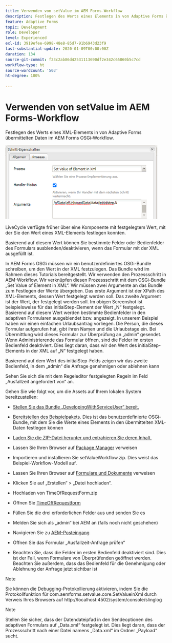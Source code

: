 ```yaml
---
title: Verwenden von setValue im AEM Forms-Workflow
description: Festlegen des Werts eines Elements in von Adaptive Forms übermittelten Daten in AEM Forms OSGI
feature: Adaptive Forms
topic: Development
role: Developer
level: Experienced
exl-id: 3919efee-6998-48e8-85d7-91b6943d23f9
last-substantial-update: 2020-01-09T00:00:00Z
duration: 134
source-git-commit: f23c2ab86d42531113690df2e342c65060b5c7cd
workflow-type: ht
source-wordcount: '503'
ht-degree: 100%

---
```


# Verwenden von setValue im AEM Forms-Workflow

Festlegen des Werts eines XML-Elements in von Adaptive Forms übermittelten Daten im AEM Forms OSGi-Workflow.

![SetValue](assets/setvalue.png)

LiveCycle verfügte früher über eine Komponente mit festgelegtem Wert, mit der Sie den Wert eines XML-Elements festlegen konnten.

Basierend auf diesem Wert können Sie bestimmte Felder oder Bedienfelder des Formulars ausblenden/deaktivieren, wenn das Formular mit der XML ausgefüllt ist.

In AEM Forms OSGi müssen wir ein benutzerdefiniertes OSGi-Bundle schreiben, um den Wert in der XML festzulegen. Das Bundle wird im Rahmen dieses Tutorials bereitgestellt.
Wir verwenden den Prozessschritt in AEM-Workflow. Wir verknüpfen diesen Prozessschritt mit dem OSGi-Bundle „Set Value of Element in XML“.
Wir müssen zwei Argumente an das Bundle zum Festlegen der Werte übergeben. Das erste Argument ist der XPath des XML-Elements, dessen Wert festgelegt werden soll. Das zweite Argument ist der Wert, der festgelegt werden soll.
Im obigen Screenshot ist beispielsweise für das initialStep-Element der Wert „N“ festgelegt.
Basierend auf diesem Wert werden bestimmte Bedienfelder in den adaptiven Formularen ausgeblendet bzw. angezeigt.
In unserem Beispiel haben wir einen einfachen Urlaubsantrag vorliegen. Die Person, die dieses Formular aufgerufen hat, gibt ihren Namen und die Urlaubstage ein. Bei Übermittlung wird dieses Formular zur Überprüfung an „admin“ gesendet. Wenn Administrierende das Formular öffnen, sind die Felder im ersten Bedienfeld deaktiviert. Dies liegt daran, dass wir den Wert des initialStep-Elements in der XML auf „N“ festgelegt haben.

Basierend auf dem Wert des initialStep-Felds zeigen wir das zweite Bedienfeld, in dem „admin“ die Anfrage genehmigen oder ablehnen kann

Sehen Sie sich die mit dem Regeleditor festgelegten Regeln im Feld „Ausfallzeit angefordert von“ an.

Gehen Sie wie folgt vor, um die Assets auf Ihrem lokalen System bereitzustellen:

* [Stellen Sie das Bundle „DevelopingWithServiceUser“ bereit.](/help/forms/assets/common-osgi-bundles/DevelopingWithServiceUser.jar)

* [Bereitstellen des Beispielpakets](/help/forms/assets/common-osgi-bundles/SetValueApp.core-1.0-SNAPSHOT.jar). Dies ist das benutzerdefinierte OSGi-Bundle, mit dem Sie die Werte eines Elements in den übermittelten XML-Daten festlegen können

* [Laden Sie die ZIP-Datei herunter und extrahieren Sie deren Inhalt.](assets/setvalueassets.zip)
* Lassen Sie Ihren Browser auf [Package Manager](http://localhost:4502/crx/packmgr/index.jsp) verweisen
* Importieren und installieren Sie setValueWorkflow.zip. Dies weist das Beispiel-Workflow-Modell auf.
* Lassen Sie Ihren Browser auf [Formulare und Dokumente](http://localhost:4502/aem/forms.html/content/dam/formsanddocuments) verweisen
* Klicken Sie auf „Erstellen“ > „Datei hochladen“.
* Hochladen von TimeOfRequestForm.zip
* Öffnen Sie [TimeOffRequestform](http://localhost:4502/content/dam/formsanddocuments/timeoffapplication/jcr:content?wcmmode=disabled)
* Füllen Sie die drei erforderlichen Felder aus und senden Sie es
* Melden Sie sich als „admin“ bei AEM an (falls noch nicht geschehen)
* Navigieren Sie zu [AEM-Posteingang](http://localhost:4502/aem/inbox)
* Öffnen Sie das Formular „Ausfallzeit-Anfrage prüfen“
* Beachten Sie, dass die Felder im ersten Bedienfeld deaktiviert sind. Dies ist der Fall, wenn Formulare von Überprüfenden geöffnet werden. Beachten Sie außerdem, dass das Bedienfeld für die Genehmigung oder Ablehnung der Anfrage jetzt sichtbar ist

>[!NOTE]
>
>Sie können die Debugging-Protokollierung aktivieren, indem Sie die Protokollfunktion für
>com.aemforms.setvalue.core.SetValueinXml
>durch Verweis Ihres Browsers auf http://localhost:4502/system/console/slinglog

>[!NOTE]
>
>Stellen Sie sicher, dass der Datendateipfad in den Sendeoptionen des adaptiven Formulars auf „Data.xml“ festgelegt ist. Dies liegt daran, dass der Prozessschritt nach einer Datei namens „Data.xml“ im Ordner „Payload“ sucht.
